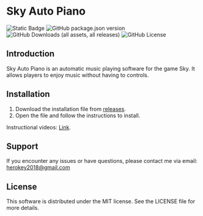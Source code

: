 # Sky Auto Piano
<img alt="Static Badge" src="https://img.shields.io/badge/platform-Windows-Green"> <img alt="GitHub package.json version" src="https://img.shields.io/github/package-json/v/HerokeyVN/Sky-Auto-Piano"> <img alt="GitHub Downloads (all assets, all releases)" src="https://img.shields.io/github/downloads/HerokeyVN/Sky-Auto-Piano/total"> <img alt="GitHub License" src="https://img.shields.io/github/license/HerokeyVN/Sky-Auto-Piano">


## Introduction

Sky Auto Piano is an automatic music playing software for the game Sky. It allows players to enjoy music without having to controls.
## Installation

1. Download the installation file from [releases](https://github.com/HerokeyVN/Sky-Auto-Piano/releases/).
2. Open the file and follow the instructions to install.

Instructional videos: [Link](https://youtu.be/OUjYHQyiGhs).
## Support

If you encounter any issues or have questions, please contact me via email: herokey2018@gmail.com

## License

This software is distributed under the MIT license. See the LICENSE file for more details.
